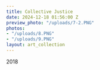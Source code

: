 ```yaml
---
title: Collective Justice
date: 2024-12-18 01:56:00 Z
preview_photo: "/uploads/7-2.PNG"
photos:
- "/uploads/8.PNG"
- "/uploads/9.PNG"
layout: art_collection
---
```


2018